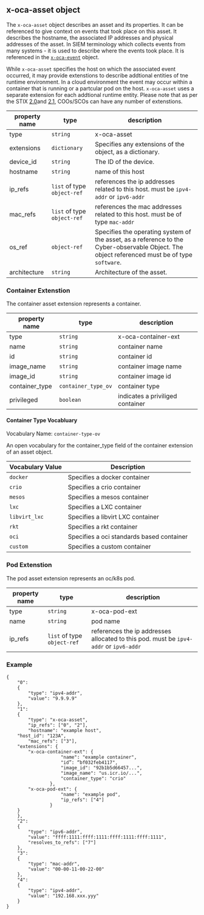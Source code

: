 ## x-oca-asset object
The `x-oca-asset` object describes an asset and its properties. 
It can be referenced to give context on events that took place on this asset.
It describes the hostname, the associated IP addresses and physical addresses of the asset.
In SIEM terminology which collects events from many systems - it is used to describe where the events took place.
It is referenced in the [`x-oca-event`](./x-oca-event.md) object.

While `x-oca-asset` specifies the host on which the associated event occurred, it may provide extenstions to describe addtional entities of tne runtime environment. In a cloud environment the event may occur within a container that is running or a partcular pod on the host. `x-oca-asset` uses a separate extension for each addtional runtime entity. Please note that as per the STIX [2.0](http://docs.oasis-open.org/cti/stix/v2.0/cs01/part3-cyber-observable-core/stix-v2.0-cs01-part3-cyber-observable-core.html#_Toc496715388)and [2.1](https://docs.oasis-open.org/cti/stix/v2.1/csprd01/stix-v2.1-csprd01.html#_Toc16070830), COOs/SCOs can have any number of extenstions.

| property name | type | description |
|--|--|--|
| type | `string` | x-oca-asset |
| extensions | `dictionary` | Specifies any extensions of the object, as a dictionary. |
| device_id | `string` | The ID of the device. |
|hostname|`string`|name of this host|
|ip_refs|`list` of type `object-ref`| references the ip addresses related to this host. must be `ipv4-addr` or `ipv6-addr`|
|mac_refs|`list` of type `object-ref`| references the mac addresses related to this host. must be of type `mac-addr`|
| os_ref | `object-ref` | Specifies the operating system of the asset, as a reference to the Cyber-observable Object. The object referenced must be of type `software`. |
| architecture | `string` | Architecture of the asset. |

### Container Extenstion

The container asset extension represents a container.

| property name | type | description |
|--|--|--|
| type | `string` | x-oca-container-ext |
| name | `string` | container name |
| id | `string` | container id |
| image_name | `string` | container image name |
| image_id | `string` | container image id |
| container_type | `container_type_ov` | container type | 
| privileged | `boolean` | indicates a priviliged container |

#### Container Type Vocabluary

Vocabulary Name: `container-type-ov`

An open vocabulary for the container_type field of the container extension of an asset object.

| Vocabulary Value | Description |
|--|--|
| `docker` | Specifies a docker container |
| `crio` | Specifies a crio container |
| `mesos` | Specifies a mesos container |
| `lxc` | Specifies a LXC container |
| `libvirt_lxc` | Specifies a libvirt LXC container |
| `rkt` | Specifies a rkt container |
| `oci` | Specifies a oci standards based container |
| `custom` |Specifies a custom container |

### Pod Extenstion

The pod asset extension represents an oc/k8s pod.

| property name | type | description |
|--|--|--|
| type | `string` | x-oca-pod-ext |
| name | `string` | pod name |
| ip_refs | `list` of type `object-ref` | references the ip addresses allocated to this pod. must be `ipv4-addr` or `ipv6-addr` |

### Example

    {
	    "0":
	    {
	        "type": "ipv4-addr",
	        "value": "9.9.9.9"
	    },
	    "1":
	    {
	        "type": "x-oca-asset",
	        "ip_refs": ["0", "2"],
	        "hostname": "example host",
		"host_id": "123A",
	        "mac_refs": ["3"],
		"extensions": {
		    "x-oca-container-ext": {
                        "name": "example container",
                        "id”: “bf032feb4117",
                        "image_id": "92b1b5d66457...",
                        "image_name": "us.icr.io/...",
                        "container_type": "crio"
                    },
		    "x-oca-pod-ext": {
                        "name": "example pod",
                        "ip_refs": ["4"]
                    }
		}
	    },
	    "2":
	    {
	        "type": "ipv6-addr",
	        "value": "ffff:1111:ffff:1111:ffff:1111:ffff:1111",
	        "resolves_to_refs": ["7"]
	    },
	    "3":
	    {
	        "type": "mac-addr",
	        "value": "00-00-11-00-22-00"
	    },
	    "4":
	    {
	        "type": "ipv4-addr",
	        "value": "192.168.xxx.yyy"
	    }
    }

